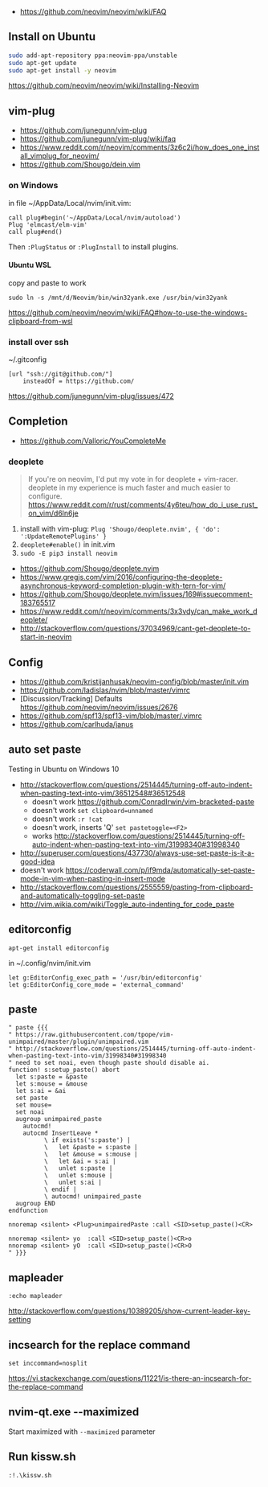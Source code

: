 
- https://github.com/neovim/neovim/wiki/FAQ

## Install on Ubuntu

```bash
sudo add-apt-repository ppa:neovim-ppa/unstable
sudo apt-get update
sudo apt-get install -y neovim
```
https://github.com/neovim/neovim/wiki/Installing-Neovim

## vim-plug

- https://github.com/junegunn/vim-plug
- https://github.com/junegunn/vim-plug/wiki/faq
- https://www.reddit.com/r/neovim/comments/3z6c2i/how_does_one_install_vimplug_for_neovim/
- https://github.com/Shougo/dein.vim

### on Windows

in file ~/AppData/Local/nvim/init.vim:

```
call plug#begin('~/AppData/Local/nvim/autoload')
Plug 'elmcast/elm-vim'
call plug#end()
```

Then `:PlugStatus` or `:PlugInstall` to install plugins.

#### Ubuntu WSL

copy and paste to work

`sudo ln -s /mnt/d/Neovim/bin/win32yank.exe /usr/bin/win32yank`

https://github.com/neovim/neovim/wiki/FAQ#how-to-use-the-windows-clipboard-from-wsl

### install over ssh

~/.gitconfig

```
[url "ssh://git@github.com/"]                                                   
    insteadOf = https://github.com/
```

https://github.com/junegunn/vim-plug/issues/472

## Completion

- https://github.com/Valloric/YouCompleteMe

### deoplete

> If you're on neovim, I'd put my vote in for deoplete + vim-racer. deoplete in my experience is much faster and much easier to configure.
> https://www.reddit.com/r/rust/comments/4y6teu/how_do_i_use_rust_on_vim/d6ln6je


1. install with vim-plug: `Plug 'Shougo/deoplete.nvim', { 'do': ':UpdateRemotePlugins' }`
2. `deoplete#enable()` in init.vim
3. `sudo -E pip3 install neovim`

- https://github.com/Shougo/deoplete.nvim
- https://www.gregjs.com/vim/2016/configuring-the-deoplete-asynchronous-keyword-completion-plugin-with-tern-for-vim/
- https://github.com/Shougo/deoplete.nvim/issues/169#issuecomment-183765517
- https://www.reddit.com/r/neovim/comments/3x3vdy/can_make_work_deoplete/
- http://stackoverflow.com/questions/37034969/cant-get-deoplete-to-start-in-neovim

## Config

- https://github.com/kristijanhusak/neovim-config/blob/master/init.vim
- https://github.com/ladislas/nvim/blob/master/vimrc
- [Discussion/Tracking] Defaults https://github.com/neovim/neovim/issues/2676
- https://github.com/spf13/spf13-vim/blob/master/.vimrc
- https://github.com/carlhuda/janus

## auto set paste

Testing in Ubuntu on Windows 10

- http://stackoverflow.com/questions/2514445/turning-off-auto-indent-when-pasting-text-into-vim/36512548#36512548
  - doesn't work https://github.com/ConradIrwin/vim-bracketed-paste
  - doesn't work `set clipboard=unnamed`
  - doesn't work `:r !cat`
  - doesn't work, inserts 'Q' `set pastetoggle=<F2>`
  - works http://stackoverflow.com/questions/2514445/turning-off-auto-indent-when-pasting-text-into-vim/31998340#31998340
- http://superuser.com/questions/437730/always-use-set-paste-is-it-a-good-idea
- doesn't work  https://coderwall.com/p/if9mda/automatically-set-paste-mode-in-vim-when-pasting-in-insert-mode
- http://stackoverflow.com/questions/2555559/pasting-from-clipboard-and-automatically-toggling-set-paste
- http://vim.wikia.com/wiki/Toggle_auto-indenting_for_code_paste

## editorconfig

```
apt-get install editorconfig
```

in ~/.config/nvim/init.vim

```
let g:EditorConfig_exec_path = '/usr/bin/editorconfig'
let g:EditorConfig_core_mode = 'external_command'
```

## paste

```
" paste {{{
" https://raw.githubusercontent.com/tpope/vim-unimpaired/master/plugin/unimpaired.vim
" http://stackoverflow.com/questions/2514445/turning-off-auto-indent-when-pasting-text-into-vim/31998340#31998340
" need to set noai, even though paste should disable ai.
function! s:setup_paste() abort
  let s:paste = &paste
  let s:mouse = &mouse
  let s:ai = &ai
  set paste
  set mouse=
  set noai
  augroup unimpaired_paste
    autocmd!
    autocmd InsertLeave *
          \ if exists('s:paste') |
          \   let &paste = s:paste |
          \   let &mouse = s:mouse |
          \   let &ai = s:ai |
          \   unlet s:paste |
          \   unlet s:mouse |
          \   unlet s:ai |
          \ endif |
          \ autocmd! unimpaired_paste
  augroup END
endfunction

nnoremap <silent> <Plug>unimpairedPaste :call <SID>setup_paste()<CR>

nnoremap <silent> yo  :call <SID>setup_paste()<CR>o
nnoremap <silent> yO  :call <SID>setup_paste()<CR>O
" }}}
```

## mapleader

`:echo mapleader`

http://stackoverflow.com/questions/10389205/show-current-leader-key-setting

## incsearch for the replace command

`set inccommand=nosplit`

https://vi.stackexchange.com/questions/11221/is-there-an-incsearch-for-the-replace-command

## nvim-qt.exe --maximized

Start maximized with `--maximized` parameter

## Run kissw.sh

`:!.\kissw.sh`
